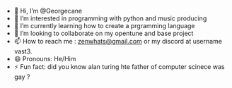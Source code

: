 - 👋 Hi, I’m @Georgecane
- 👀 I’m interested in programming with python and music producing
- 🌱 I’m currently learning how to create a prgramming language
- 💞️ I’m looking to collaborate on my opentune and base project
- 📫 How to reach me : zenwhats@gmail.com or my discord at username vast3.
- 😄 Pronouns: He/Him
- ⚡ Fun fact: did you know alan turing hte father of computer scinece was gay ?
